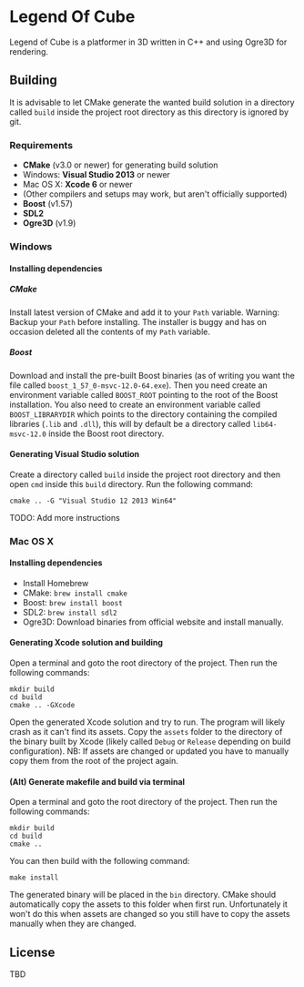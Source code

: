 # Legend Of Cube
Legend of Cube is a platformer in 3D written in C++ and using Ogre3D for rendering.

## Building
It is advisable to let CMake generate the wanted build solution in a directory called `build` inside the project root directory as this directory is ignored by git.

### Requirements
- __CMake__ (v3.0 or newer) for generating build solution
- Windows: __Visual Studio 2013__ or newer
- Mac OS X: __Xcode 6__ or newer
- (Other compilers and setups may work, but aren't officially supported)
- __Boost__ (v1.57)
- __SDL2__
- __Ogre3D__ (v1.9)

### Windows
#### Installing dependencies
##### CMake
Install latest version of CMake and add it to your `Path` variable. Warning: Backup your `Path` before installing. The installer is buggy and has on occasion deleted all the contents of my `Path` variable.
##### Boost
Download and install the pre-built Boost binaries (as of writing you want the file called `boost_1_57_0-msvc-12.0-64.exe`). Then you need create an environment variable called `BOOST_ROOT` pointing to the root of the Boost installation. You also need to create an environment variable called `BOOST_LIBRARYDIR` which points to the directory containing the compiled libraries (`.lib` and `.dll`), this will by default be a directory called `lib64-msvc-12.0` inside the Boost root directory.

#### Generating Visual Studio solution
Create a directory called `build` inside the project root directory and then open `cmd` inside this `build` directory. Run the following command:

	cmake .. -G "Visual Studio 12 2013 Win64"

TODO: Add more instructions

### Mac OS X
#### Installing dependencies
- Install Homebrew
- CMake: `brew install cmake`
- Boost: `brew install boost`
- SDL2: `brew install sdl2`
- Ogre3D: Download binaries from official website and install manually.

#### Generating Xcode solution and building
Open a terminal and goto the root directory of the project. Then run the following commands:

	mkdir build
	cd build
	cmake .. -GXcode

Open the generated Xcode solution and try to run. The program will likely crash as it can't find its assets. Copy the `assets` folder to the directory of the binary built by Xcode (likely called `Debug` or `Release` depending on build configuration). NB: If assets are changed or updated you have to manually copy them from the root of the project again.

#### (Alt) Generate makefile and build via terminal
Open a terminal and goto the root directory of the project. Then run the following commands:

	mkdir build
	cd build
	cmake ..

You can then build with the following command:

	make install

The generated binary will be placed in the `bin` directory. CMake should automatically copy the assets to this folder when first run. Unfortunately it won't do this when assets are changed so you still have to copy the assets manually when they are changed.

## License
TBD